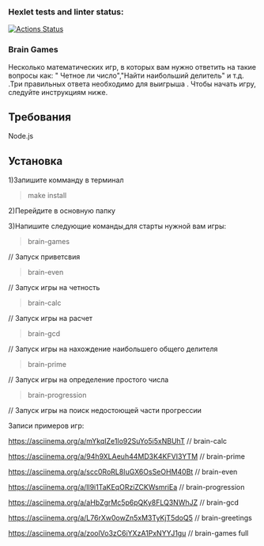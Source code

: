 ### Hexlet tests and linter status:
[![Actions Status](https://github.com/VasiliiLvov/js-starter-project-44/actions/workflows/hexlet-check.yml/badge.svg)](https://github.com/VasiliiLvov/js-starter-project-44/actions)

### Brain Games
Несколько математических игр, в которых вам нужно ответить на такие вопросы как: " Четное ли число","Найти наибольший делитель" и т.д. .Три правильных ответа необходимо для выигрыша . Чтобы начать игру, следуйте инструкциям ниже.

## Требования
 Node.js

## Установка
1)Запишите комманду в терминал  
>make install

2)Перейдите в основную папку

3)Напишите следующие команды,для старты нужной вам игры:

>brain-games

// Запуск приветсвия

>brain-even

// Запуск игры на четность

>brain-calc

// Запуск игры на расчет

>brain-gcd

// Запуск игры на нахождение наибольшего общего делителя

>brain-prime

// Запуск игры на определение простого числа

>brain-progression

 // Запуск игры на поиск недостоющей части прогрессии 


Записи примеров игр:

https://asciinema.org/a/mYkqIZe1lo92SuYo5i5xNBUhT // brain-calc

https://asciinema.org/a/94h9XLAeuh44MD3K4KFVI3YTM // brain-prime

https://asciinema.org/a/scc0RoRL8IuGX6OsSeOHM40Bt // brain-even

https://asciinema.org/a/ll9i1TaKEqORziZCKWsmriEa // brain-progression

https://asciinema.org/a/aHbZgrMc5p6pQKy8FLQ3NWhJZ // brain-gcd

https://asciinema.org/a/L76rXw0owZn5xM3TyKjT5doQ5 // brain-greetings

https://asciinema.org/a/zoolVo3zC6iYXzA1PxNYYJ1gu // brain-games full


